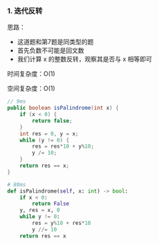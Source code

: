 ### 1. 迭代反转

思路：

* 这道题和第7题是同类型的题
* 首先负数不可能是回文数
* 我们计算 x 的整数反转，观察其是否与 x 相等即可

时间复杂度：O(1)

空间复杂度：O(1)

```java
// 9ms
public boolean isPalindrome(int x) {
    if (x < 0) {
        return false;
    }
    int res = 0, y = x;
    while (y != 0) {
        res = res*10 + y%10;
        y /= 10;
    }
    return res == x;
}
```

```python
# 80ms
def isPalindrome(self, x: int) -> bool:
    if x < 0:
        return False
    y, res = x, 0
    while y != 0:
        res = y%10 + res*10
        y //= 10
    return res == x
```

